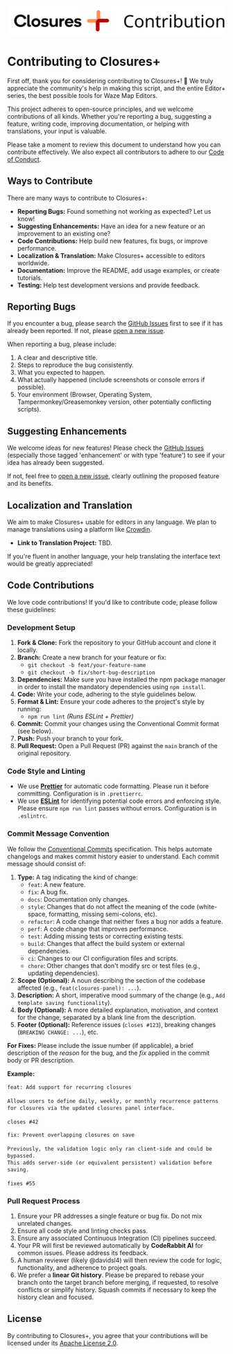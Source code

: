 <p align="center">
  <img src="docs/contribution-banner.svg" alt="Closures+ Contribution Guidelines Banner" />
</p>

# Contributing to Closures+

First off, thank you for considering contributing to Closures+! 🎉 We truly appreciate the community's help in making this script, and the entire Editor+ series, the best possible tools for Waze Map Editors.

This project adheres to open-source principles, and we welcome contributions of all kinds. Whether you're reporting a bug, suggesting a feature, writing code, improving documentation, or helping with translations, your input is valuable.

Please take a moment to review this document to understand how you can contribute effectively. We also expect all contributors to adhere to our [Code of Conduct](/CODE_OF_CONDUCT.md).

## Ways to Contribute

There are many ways to contribute to Closures+:

* **Reporting Bugs:** Found something not working as expected? Let us know!
* **Suggesting Enhancements:** Have an idea for a new feature or an improvement to an existing one?
* **Code Contributions:** Help build new features, fix bugs, or improve performance.
* **Localization & Translation:** Make Closures+ accessible to editors worldwide.
* **Documentation:** Improve the README, add usage examples, or create tutorials.
* **Testing:** Help test development versions and provide feedback.

## Reporting Bugs

If you encounter a bug, please search the [GitHub Issues](https://github.com/davidsl4/wme-closures-plus/issues) first to see if it has already been reported. If not, please [open a new issue](https://github.com/davidsl4/wme-closures-plus/issues/new/choose).

When reporting a bug, please include:

1.  A clear and descriptive title.
2.  Steps to reproduce the bug consistently.
3.  What you expected to happen.
4.  What actually happened (include screenshots or console errors if possible).
5.  Your environment (Browser, Operating System, Tampermonkey/Greasemonkey version, other potentially conflicting scripts).

## Suggesting Enhancements

We welcome ideas for new features! Please check the [GitHub Issues](https://github.com/davidsl4/wme-closures-plus/issues) (especially those tagged 'enhancement' or with type 'feature') to see if your idea has already been suggested.

If not, feel free to [open a new issue](https://github.com/davidsl4/wme-closures-plus/issues/new/choose), clearly outlining the proposed feature and its benefits.

## Localization and Translation

We aim to make Closures+ usable for editors in any language. We plan to manage translations using a platform like [Crowdin](https://crowdin.com/).

* **Link to Translation Project:** TBD.

If you're fluent in another language, your help translating the interface text would be greatly appreciated!

## Code Contributions

We love code contributions! If you'd like to contribute code, please follow these guidelines:

### Development Setup

1.  **Fork & Clone:** Fork the repository to your GitHub account and clone it locally.
2.  **Branch:** Create a new branch for your feature or fix:
    * `git checkout -b feat/your-feature-name`
    * `git checkout -b fix/short-bug-description`
3.  **Dependencies:** Make sure you have installed the npm package manager in order to install the mandatory dependencies using `npm install`.
4.  **Code:** Write your code, adhering to the style guidelines below.
5.  **Format & Lint:** Ensure your code adheres to the project's style by running:
    * `npm run lint` *(Runs ESLint + Prettier)*
6.  **Commit:** Commit your changes using the Conventional Commit format (see below).
7.  **Push:** Push your branch to your fork.
8.  **Pull Request:** Open a Pull Request (PR) against the `main` branch of the original repository.

### Code Style and Linting

* We use [**Prettier**](https://prettier.io/) for automatic code formatting. Please run it before committing. Configuration is in `.prettierrc`.
* We use [**ESLint**](https://eslint.org/) for identifying potential code errors and enforcing style. Please ensure `npm run lint` passes without errors. Configuration is in `.eslintrc`.

### Commit Message Convention

We follow the [Conventional Commits](https://www.conventionalcommits.org/) specification. This helps automate changelogs and makes commit history easier to understand. Each commit message should consist of:

1.  **Type:** A tag indicating the kind of change:
    * `feat`: A new feature.
    * `fix`: A bug fix.
    * `docs`: Documentation only changes.
    * `style`: Changes that do not affect the meaning of the code (white-space, formatting, missing semi-colons, etc).
    * `refactor`: A code change that neither fixes a bug nor adds a feature.
    * `perf`: A code change that improves performance.
    * `test`: Adding missing tests or correcting existing tests.
    * `build`: Changes that affect the build system or external dependencies.
    * `ci`: Changes to our CI configuration files and scripts.
    * `chore`: Other changes that don't modify src or test files (e.g., updating dependencies).
2.  **Scope (Optional):** A noun describing the section of the codebase affected (e.g., `feat(closures-panel): ...`).
3.  **Description:** A short, imperative mood summary of the change (e.g., `Add template saving functionality`).
4.  **Body (Optional):** A more detailed explanation, motivation, and context for the change, separated by a blank line from the description.
5.  **Footer (Optional):** Reference issues (`closes #123`), breaking changes (`BREAKING CHANGE: ...`), etc.

**For Fixes:** Please include the issue number (if applicable), a brief description of the *reason* for the bug, and the *fix* applied in the commit body or PR description.

**Example:**

```
feat: Add support for recurring closures

Allows users to define daily, weekly, or monthly recurrence patterns
for closures via the updated closures panel interface.

closes #42
```

```
fix: Prevent overlapping closures on save

Previously, the validation logic only ran client-side and could be bypassed.
This adds server-side (or equivalent persistent) validation before saving.

fixes #55
```


### Pull Request Process

1.  Ensure your PR addresses a single feature or bug fix. Do not mix unrelated changes.
2.  Ensure all code style and linting checks pass.
3.  Ensure any associated Continuous Integration (CI) pipelines succeed.
4.  Your PR will first be reviewed automatically by **CodeRabbit AI** for common issues. Please address its feedback.
5.  A human reviewer (likely @davidsl4) will then review the code for logic, functionality, and adherence to project goals.
6.  We prefer a **linear Git history**. Please be prepared to rebase your branch onto the target branch before merging, if requested, to resolve conflicts or simplify history. Squash commits if necessary to keep the history clean and focused.

## License

By contributing to Closures+, you agree that your contributions will be licensed under its [Apache License 2.0](/LICENSE).